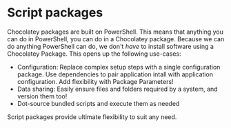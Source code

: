 ﻿# Script packages

Chocolatey packages are built on PowerShell. This means that anything you can do in PowerShell, you can do in a Chocolatey package.
Because we can do anything PowerShell can do, we don't _have_ to install software using a Chocolatey Package. This opens up the
following use-cases:

- Configuration: Replace complex setup steps with a single configuration package. Use dependencies to pair application
intall with application configuration. Add flexibility with Package Parameters!
- Data sharing: Easily ensure files and folders required by a system, and version them too!
- Dot-source bundled scripts and execute them as needed

Script packages provide ultimate flexibility to suit any need.
